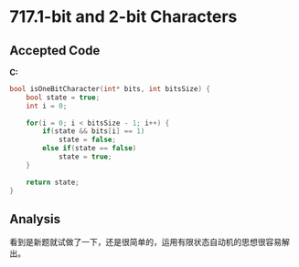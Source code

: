 # 717.1-bit and 2-bit Characters

## Accepted Code

**C:**

```c
bool isOneBitCharacter(int* bits, int bitsSize) {
    bool state = true;
    int i = 0;
    
    for(i = 0; i < bitsSize - 1; i++) {
        if(state && bits[i] == 1)
            state = false;
        else if(state == false)
            state = true;
    }
    
    return state;
}
```

## Analysis

看到是新题就试做了一下，还是很简单的，运用有限状态自动机的思想很容易解出。
